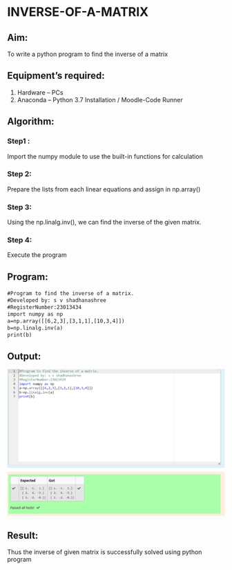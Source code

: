 # INVERSE-OF-A-MATRIX
## Aim:
To write a python program to find the inverse of a matrix
## Equipment’s required:
1. 	Hardware – PCs
2. 	Anaconda – Python 3.7 Installation / Moodle-Code Runner
## Algorithm:
### Step1 : 
Import the numpy module to use the built-in functions for calculation

### Step 2:
Prepare the lists from each linear equations and assign in np.array()

### Step 3:
Using the np.linalg.inv(), we can find the inverse of the given matrix.

### Step 4: 
Execute the program

## Program:
```
#Program to find the inverse of a matrix.
#Developed by: s v shadhanashree
#RegisterNumber:23013434
import numpy as np
a=np.array([[6,2,3],[3,1,1],[10,3,4]])
b=np.linalg.inv(a)
print(b)
```
## Output:
![output](./inversematrix.png)
## Result:
Thus the inverse of given matrix is successfully solved using python program

